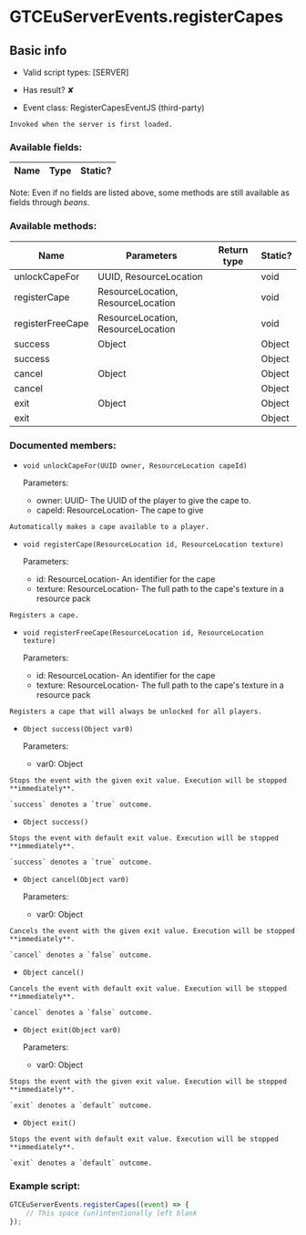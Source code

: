 # GTCEuServerEvents.registerCapes

## Basic info

- Valid script types: [SERVER]

- Has result? ✘

- Event class: RegisterCapesEventJS (third-party)

```
Invoked when the server is first loaded.
```

### Available fields:

| Name | Type | Static? |
| ---- | ---- | ------- |

Note: Even if no fields are listed above, some methods are still available as fields through *beans*.

### Available methods:

| Name | Parameters | Return type | Static? |
| ---- | ---------- | ----------- | ------- |
| unlockCapeFor | UUID, ResourceLocation |  | void | ✘ |
| registerCape | ResourceLocation, ResourceLocation |  | void | ✘ |
| registerFreeCape | ResourceLocation, ResourceLocation |  | void | ✘ |
| success | Object |  | Object | ✘ |
| success |  |  | Object | ✘ |
| cancel | Object |  | Object | ✘ |
| cancel |  |  | Object | ✘ |
| exit | Object |  | Object | ✘ |
| exit |  |  | Object | ✘ |


### Documented members:

- `void unlockCapeFor(UUID owner, ResourceLocation capeId)`

  Parameters:
  - owner: UUID- The UUID of the player to give the cape to.
  - capeId: ResourceLocation- The cape to give

```
Automatically makes a cape available to a player.
```

- `void registerCape(ResourceLocation id, ResourceLocation texture)`

  Parameters:
  - id: ResourceLocation- An identifier for the cape
  - texture: ResourceLocation- The full path to the cape's texture in a resource pack

```
Registers a cape.
```

- `void registerFreeCape(ResourceLocation id, ResourceLocation texture)`

  Parameters:
  - id: ResourceLocation- An identifier for the cape
  - texture: ResourceLocation- The full path to the cape's texture in a resource pack

```
Registers a cape that will always be unlocked for all players.
```

- `Object success(Object var0)`

  Parameters:
  - var0: Object

```
Stops the event with the given exit value. Execution will be stopped **immediately**.

`success` denotes a `true` outcome.
```

- `Object success()`
```
Stops the event with default exit value. Execution will be stopped **immediately**.

`success` denotes a `true` outcome.
```

- `Object cancel(Object var0)`

  Parameters:
  - var0: Object

```
Cancels the event with the given exit value. Execution will be stopped **immediately**.

`cancel` denotes a `false` outcome.
```

- `Object cancel()`
```
Cancels the event with default exit value. Execution will be stopped **immediately**.

`cancel` denotes a `false` outcome.
```

- `Object exit(Object var0)`

  Parameters:
  - var0: Object

```
Stops the event with the given exit value. Execution will be stopped **immediately**.

`exit` denotes a `default` outcome.
```

- `Object exit()`
```
Stops the event with default exit value. Execution will be stopped **immediately**.

`exit` denotes a `default` outcome.
```



### Example script:

```js
GTCEuServerEvents.registerCapes((event) => {
	// This space (un)intentionally left blank
});
```

